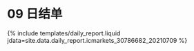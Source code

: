 # 09 日结单

{% include  templates/daily_report.liquid jdata=site.data.daily_report.icmarkets_30786682_20210709 %}